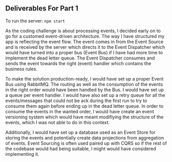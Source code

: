 ## Deliverables For Part 1

To run the server: `npm start`

As the coding challenge is about processing events, I decided early on to go for a customed event-driven architecture. The way I have structured my app is reflecting the event flow. The event comes in from the Event Source and is received by the server which directs it to the Event Dispatcher which would have turned into a proper bus (Event Bus) if I have had more time to implement the dead letter queue. The Event Dispatcher consumes and sends the event towards the right (event) handler which contains the business rules.

To make the solution production-ready, I would have set up a proper Event Bus using RabbitMQ. The routing as well as the consumption of the events in the right order would have been handled by the Bus. I would have set up a queue per event handler. I would have also set up a retry queue for all the events/messages that could not be ack during the first run to try to consume them again before ending up in the dead letter queue. In order to consume the events in the wanted order, I would have create an event versioning system which would have meant modifiying the structure of the events, which I was not able to do in this context.

Additionally, I would have set up a database used as an Event Store for storing the events and potentially create data projections from aggregation of events. Event Sourcing is often used paired up with CQRS so if the rest of the codebase would had being suitable, I might would have considered implementing it.
